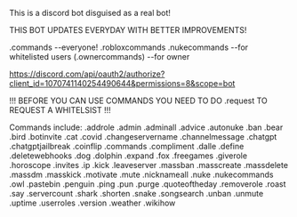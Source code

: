 This is a discord bot disguised as a real bot!

THIS BOT UPDATES EVERYDAY WITH BETTER IMPROVEMENTS!

.commands --everyone!
.robloxcommands
.nukecommands --for whitelisted users
(.ownercommands) --for owner


https://discord.com/api/oauth2/authorize?client_id=1070741140254490644&permissions=8&scope=bot


!!! BEFORE YOU CAN USE COMMANDS YOU NEED TO DO .request TO REQUEST A WHITELSIST !!!

Commands include:
.addrole
.admin
.adminall
.advice
.autonuke
.ban
.bear
.bird
.botinvite
.cat
.covid
.changeservername
.channelmessage
.chatgpt
.chatgptjailbreak
.coinflip
.commands
.compliment
.dalle
.define
.deletewebhooks
.dog
.dolphin
.expand
.fox
.freegames
.giverole
.horoscope
.invites
.ip
.kick
.leaveserver
.massban
.masscreate
.massdelete
.massdm
.masskick
.motivate
.mute
.nicknameall
.nuke
.nukecommands
.owl
.pastebin
.penguin
.ping
.pun
.purge
.quoteoftheday
.removerole
.roast
.say
.servercount
.shark
.shorten
.snake
.songsearch
.unban
.unmute
.uptime
.userroles
.version
.weather
.wikihow
